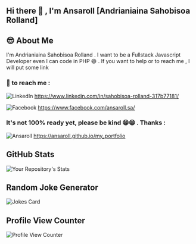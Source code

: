 ## Hi there 👋 , I'm Ansaroll [Andrianiaina Sahobisoa Rolland]

<!--
**ansaroll/ansaroll** is a ✨ _special_ ✨ repository because its `README.md` (this file) appears on your GitHub profile.

Here are some ideas to get you started:

- 🔭 I’m currently working on ...
- 🌱 I’m currently learning ...
- 👯 I’m looking to collaborate on ...
- 🤔 I’m looking for help with ...
- 💬 Ask me about ...
- 📫 How to reach me: ...
- 😄 Pronouns: ...
- ⚡ Fun fact: ...
-->

## 😎 About Me 
I'm Andrianiaina Sahobisoa Rolland . 
I want to be a Fullstack Javascript Developer even I can code in PHP 😄 . If you want to help or to reach me , I will put some link 

### 📧 to reach me :
![LinkedIn](https://img.shields.io/badge/LinkedIn-000000?style=for-the-badge&logo=LinkedIn&logoColor=blue) https://www.linkedin.com/in/sahobisoa-rolland-317b77181/

![Facebook](https://img.shields.io/badge/Facebook-000000?style=for-the-badge&logo=Facebook&logoColor=blue) https://www.facebook.com/ansaroll.sa/

### It's not 100% ready yet, please be kind 😁😁 . Thanks : 
![Ansaroll](https://img.shields.io/badge/Portfolio-000000?style=for-the-badge&logo=web&logoColor=blue) https://ansaroll.github.io/my_portfolio


##  GitHub Stats
![Your Repository's Stats](https://github-readme-stats.vercel.app/api?username=ansaroll&show_icons=true)

<!-- ## Most Used Languages
![Your Repository's Stats](https://github-readme-stats.vercel.app/api/top-langs/?username=ansaroll&theme=blue-green) -->

<!-- ## Contributors Badge
![Your Repository's Stats](https://contrib.rocks/image?repo=ansaroll/PHP) -->

##  Random Joke Generator
![Jokes Card](https://readme-jokes.vercel.app/api)
##  Profile View Counter
![Profile View Counter](https://komarev.com/ghpvc/?username=ansaroll)


